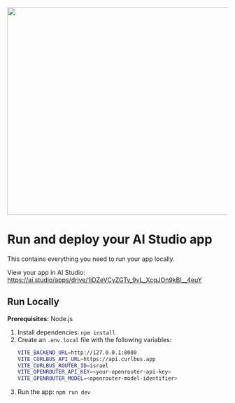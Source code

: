 <div align="center">
<img width="1200" height="475" alt="GHBanner" src="https://github.com/user-attachments/assets/0aa67016-6eaf-458a-adb2-6e31a0763ed6" />
</div>

# Run and deploy your AI Studio app

This contains everything you need to run your app locally.

View your app in AI Studio: https://ai.studio/apps/drive/1iDZeVCyZGTv_9vL_XcqJOn9kBI__4euY

## Run Locally

**Prerequisites:**  Node.js


1. Install dependencies:
   `npm install`
2. Create an `.env.local` file with the following variables:
   ```bash
   VITE_BACKEND_URL=http://127.0.0.1:8080
   VITE_CURLBUS_API_URL=https://api.curlbus.app
   VITE_CURLBUS_ROUTER_ID=israel
   VITE_OPENROUTER_API_KEY=<your-openrouter-api-key>
   VITE_OPENROUTER_MODEL=<openrouter-model-identifier>
   ```
3. Run the app:
   `npm run dev`
